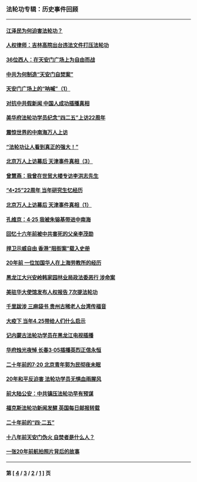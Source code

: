 ### 法轮功专辑：历史事件回顾
---
#### [江泽民为何迫害法轮功？](../../pages/nf5793/n13876324.md?12020430) 
#### [人权律师：吉林高院出台违法文件打压法轮功](../../pages/nf5793/n13825665.md?12020430) 
#### [36位西人：在天安门广场上为自由而战](../../pages/nf5793/n13390029.md?12020430) 
#### [中共为何制造“天安门自焚案”](../../pages/nf5793/n13183270.md?12020430) 
#### [天安门广场上的“呐喊”（1）](../../pages/nf5793/n13105277.md?12020430) 
#### [对抗中共假新闻 中国人成功插播真相](../../pages/nf5793/n12910618.md?12020430) 
#### [美华府法轮功学员纪念“四二五”上访22周年](../../pages/nf5793/n12904445.md?12020430) 
#### [震惊世界的中南海万人上访](../../pages/nf5793/n12903976.md?12020430) 
#### [“法轮功让人看到真正的强大！”](../../pages/nf5793/n12903195.md?12020430) 
#### [北京万人上访幕后 天津事件真相（3）](../../pages/nf5793/n12902807.md?12020430) 
#### [曾慧燕：我曾在世贸大楼专访李洪志先生](../../pages/nf5793/n12898729.md?12020430) 
#### [“4•25”22周年 当年研究生忆经历](../../pages/nf5793/n12894152.md?12020430) 
#### [北京万人上访幕后 天津事件真相（1）](../../pages/nf5793/n12885174.md?12020430) 
#### [孔维京：4·25 我被朱镕基带进中南海](../../pages/nf5793/n12864987.md?12020430) 
#### [回忆十六年前被中共害死的父亲李茂勋](../../pages/nf5793/n12880270.md?12020430) 
#### [捍卫示威自由 香港“阻街案”载入史册](../../pages/nf5793/n12811245.md?12020430) 
#### [20年前 一位加国华人在上海劳教所的经历](../../pages/nf5793/n12707932.md?12020430) 
#### [黑龙江大兴安岭韩家园林业局政法委恶行 涉命案](../../pages/nf5793/n12622815.md?12020430) 
#### [美驻华大使馆发布人权报告 7次提法轮功](../../pages/nf5793/n12520541.md?12020430) 
#### [千里跋涉 三麻袋书 贵州古稀老人台湾传福音](../../pages/nf5793/n12198750.md?12020430) 
#### [大疫下 当年4.25带给人们什么启示](../../pages/nf5793/n12058565.md?12020430) 
#### [记内蒙古法轮功学员在黑龙江电视插播](../../pages/nf5793/n11699194.md?12020430) 
#### [华府烛光夜悼 长春3·05插播英烈正信永恒](../../pages/nf5793/n11397432.md?12020430) 
#### [二十年前的7·20 北京青年郭为民彻夜未眠](../../pages/nf5793/n11354195.md?12020430) 
#### [20年和平反迫害 法轮功学员无惧血雨腥风](../../pages/nf5793/n11348279.md?12020430) 
#### [前大陆公安：中共镇压法轮功早有预谋](../../pages/nf5793/n11352168.md?12020430) 
#### [福克斯法轮功新闻发酵  英国每日邮报转载](../../pages/nf5793/n11285952.md?12020430) 
#### [二十年前的“四·二五”](../../pages/nf5793/n11207639.md?12020430) 
#### [十八年前天安门伪火 自焚者是什么人？](../../pages/nf5793/n10996556.md?12020430) 
#### [一张20年前航拍照片背后的故事](../../pages/nf5793/n10693797.md?12020430) 

---
#### 第 [ [4](./4.md?12020430) / [3](./3.md?12020430) / [2](./2.md?12020430) / [1](./1.md?12020430) ] 页
